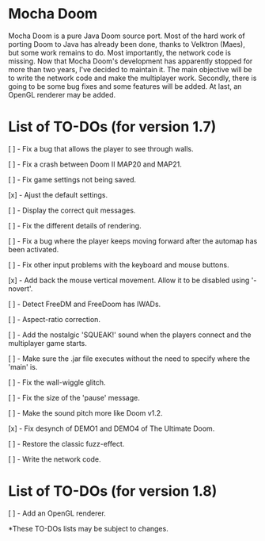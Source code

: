 # Mocha Doom
Mocha Doom is a pure Java Doom source port. Most of the hard work of porting Doom to Java has already been done, thanks to Velktron (Maes), but some work remains to do. Most importantly, the network code is missing. Now that Mocha Doom's development has apparently stopped for more than two years, I've decided to maintain it. The main objective will be to write the network code and make the multiplayer work. Secondly, there is going to be some bug fixes and some features will be added. At last, an OpenGL renderer may be added. 

# List of TO-DOs (for version 1.7)

[ ] - Fix a bug that allows the player to see through walls.

[ ] - Fix a crash between Doom II MAP20 and MAP21.

[ ] - Fix game settings not being saved.

[x] - Ajust the default settings.

[ ] - Display the correct quit messages.

[ ] - Fix the different details of rendering.

[ ] - Fix a bug where the player keeps moving forward after the automap has been activated. 

[ ] - Fix other input problems with the keyboard and mouse buttons. 

[x] - Add back the mouse vertical movement. Allow it to be disabled using '-novert'.

[ ] - Detect FreeDM and FreeDoom has IWADs. 

[ ] - Aspect-ratio correction. 

[ ] - Add the nostalgic 'SQUEAK!' sound when the players connect and the multiplayer game starts. 

[ ] - Make sure the .jar file executes without the need to specify where the 'main' is. 

[ ] - Fix the wall-wiggle glitch.

[ ] - Fix the size of the 'pause' message.

[ ] - Make the sound pitch more like Doom v1.2.

[x] - Fix desynch of DEMO1 and DEMO4 of The Ultimate Doom.

[ ] - Restore the classic fuzz-effect.

[ ] - Write the network code.

# List of TO-DOs (for version 1.8)

[ ] - Add an OpenGL renderer.


*These TO-DOs lists may be subject to changes. 
